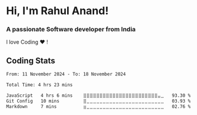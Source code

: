<h1> Hi, I'm Rahul Anand!</h1>
<h3 align="left">A passionate Software developer from India</h3>

I love Coding ❤ !

<h2>Coding Stats</h2>

<!--START_SECTION:waka-->

```txt
From: 11 November 2024 - To: 18 November 2024

Total Time: 4 hrs 23 mins

JavaScript   4 hrs 6 mins    ⣿⣿⣿⣿⣿⣿⣿⣿⣿⣿⣿⣿⣿⣿⣿⣿⣿⣿⣿⣿⣿⣿⣿⣤⣀   93.30 %
Git Config   10 mins         ⣿⣀⣀⣀⣀⣀⣀⣀⣀⣀⣀⣀⣀⣀⣀⣀⣀⣀⣀⣀⣀⣀⣀⣀⣀   03.93 %
Markdown     7 mins          ⣶⣀⣀⣀⣀⣀⣀⣀⣀⣀⣀⣀⣀⣀⣀⣀⣀⣀⣀⣀⣀⣀⣀⣀⣀   02.76 %
```

<!--END_SECTION:waka-->



<!-- GitHub stats from https://github.com/anuraghazra/github-readme-stats
#### Github Stats
![](https://github-readme-stats.vercel.app/api?username=rahul00154&theme=radical&hide_border=false&include_all_commits=true&count_private=true)<br/>

-->

